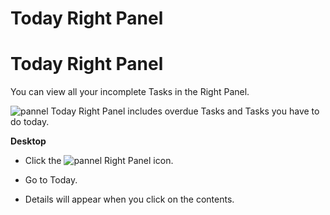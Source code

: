 # Today Right Panel

Today Right Panel
=================

 You can view all your incomplete Tasks in the Right Panel.

 ![pannel](https://files.swit.io/help_image/GS_10_Today.png) Today Right Panel includes overdue Tasks and Tasks you have to do today.

   


**Desktop** 

* Click the ![pannel](https://files.swit.io/help_image/FB_IN1_Panel.png) Right Panel icon.


* Go to Today.


* Details will appear when you click on the contents.
  